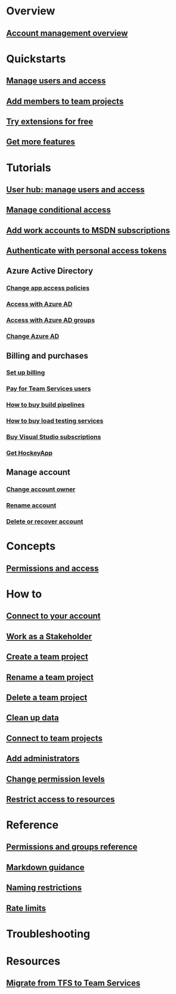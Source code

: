 
# Overview
## [Account management overview](overview.md)

# Quickstarts
## [Manage users and access](add-account-users-assign-access-levels-team-services.md)
## [Add members to team projects](add-team-members-vs.md)
## [Try extensions for free](try-additional-features-vs.md)
## [Get more features](../../marketplace/get-vsts-extensions.md)



# Tutorials 
## [User hub: manage users and access](manage-users-and-access-user-hub-team-services.md)
## [Manage conditional access](manage-conditional-access.md)
## [Add work accounts to MSDN subscriptions](link-msdn-subscription-to-organizational-account-vs.md)
## [Authenticate with personal access tokens](use-personal-access-tokens-to-authenticate.md)
## Azure Active Directory 
### [Change app access policies](change-application-access-policies-vs.md)
### [Access with Azure AD](manage-organization-access-for-your-account-vs.md)
### [Access with Azure AD groups](manage-azure-active-directory-groups-visual-studio-team-services.md)
### [Change Azure AD](change-azure-active-directory-team-services-account.md)
 

## Billing and purchases
### [Set up billing](set-up-billing-for-your-account-vs.md)
### [Pay for Team Services users](buy-basic-access-add-team-services-users.md)
### [How to buy build pipelines](buy-more-build-vs.md)
### [How to buy load testing services](buy-load-testing-vs.md)
### [Buy Visual Studio subscriptions](buy-vs-subscriptions.md)
### [Get HockeyApp](../../marketplace/get-hockeyapp.md)

## Manage account
### [Change account owner](change-account-ownership-vs.md)
### [Rename account](rename-visual-studio-team-services-account.md)
### [Delete or recover account](delete-or-recover-your-account-vs.md)

# Concepts
## [Permissions and access](../permissions-access.md) 

# How to  
## [Connect to your account](connect-to-visual-studio-team-services.md)
## [Work as a Stakeholder](../../work/connect/work-as-a-stakeholder.md)
## [Create a team project](../create-team-project.md)
## [Rename a team project](../rename-team-project.md)
## [Delete a team project](../delete-team-project.md)
## [Clean up data](../clean-up-data.md)
## [Connect to team projects](../../connect/connect-team-projects.md) 

## [Add administrators](../../add-administrator-tfs.md)
## [Change permission levels](../../tfs/admin/change-permission-levels.md)
## [Restrict access to resources](../../restrict-access-tfs.md)

# Reference 

## [Permissions and groups reference](../permissions.md)
## [Markdown guidance](../../reference/markdown-guidance.md)
## [Naming restrictions](../../reference/naming-restrictions.md)
## [Rate limits](../../reference/rate-limits.md)


# Troubleshooting

# Resources
## [Migrate from TFS to Team Services](https://www.visualstudio.com/articles/migration-overview)




















